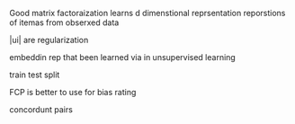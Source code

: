 Good matrix factoraization learns d dimenstional reprsentation
reporstions of itemas from obserxed data



|ui| are regularization

embeddin rep that been learned via in unsupervised learning


train test split


FCP is better to use for bias rating

concordunt pairs 

